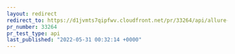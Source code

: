 ```yaml
---
layout: redirect
redirect_to: https://d1jvmts7qipfwv.cloudfront.net/pr/33264/api/allure-report/index.html
pr_number: 33264
pr_test_type: api
last_published: "2022-05-31 00:32:14 +0000"
---
```

